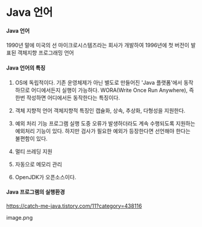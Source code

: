 # Java 언어

#### Java 언어

1990년 말에 미국의 선 마이크로시스템즈라는 회사가 개발하여 1996년에 첫 버전이 발표된 객체지향 프로그래밍 언어

#### Java 언어의 특징

1. OS에 독립적이다.
기존 운영체제가 아닌 별도로 만들어진 'Java 플랫폼'에서 동작하므로 어디에서든지 실행이 가능하다.
WORA(Write Once Run Anywhere), 즉 한번 작성하면 어디에서든 동작한다는 특징이다.

2. 객체 지향적 언어
객체지향적 특징인 캡슐화, 상속, 추상화, 다형성을 지원한다.

3. 예외 처리 기능 
프로그램 실행 도중 오류가 발생하더라도 계속 수행되도록 지원하는 예외처리 기능이 있다.
하지만 검사가 필요한 예외가 등장한다면 선언해야 한다는 불편함이 있다.

4. 멀티 쓰레딩 지원

5. 자동으로 메모리 관리

6. OpenJDK가 오픈소스이다.


#### Java 프로그램의 실행환경

https://catch-me-java.tistory.com/11?category=438116

image.png